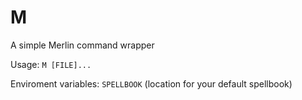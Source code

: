 # M

A simple Merlin command wrapper

Usage: `M [FILE]...`

Enviroment variables: `SPELLBOOK` (location for your default spellbook) 
